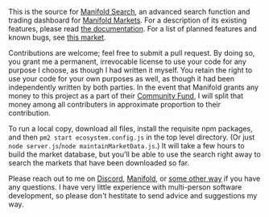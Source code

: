 This is the source for [Manifold Search](https://outsidetheasylum.blog/manifold-search/), an advanced search function and trading dashboard for [Manifold Markets](https://manifold.markets/?r=SXNhYWNLaW5n). For a description of its existing features, please read [the documentation](https://outsidetheasylum.blog/manifold-search/documentation.html). For a list of planned features and known bugs, see [this market](https://manifold.markets/IsaacKing/what-changes-will-i-make-to-my-mani).

Contributions are welcome; feel free to submit a pull request. By doing so, you grant me a permanent, irrevocable license to use your code for any purpose I choose, as though I had written it myself. You retain the right to use your code for your own purposes as well, as though it had been independently written by both parties. In the event that Manifold grants any money to this project as a part of their [Community Fund](https://manifund.org/causes/manifold-community?tab=about), I will split that money among all contributers in approximate proportion to their contribution.

To run a local copy, download all files, install the requisite npm packages, and then `pm2 start ecosystem.config.js` in the top level directory. (Or just `node server.js`/`node maintainMarketData.js`.) It will take a few hours to build the market database, but you'll be able to use the search right away to search the markets that have been downloaded so far.

Please reach out to me on [Discord](https://discordapp.com/users/163751683837526016/), [Manifold](https://manifold.markets/IsaacKing), or [some other way](https://outsidetheasylum.blog/#contact) if you have any questions. I have very little experience with multi-person software development, so please don't hestitate to send advice and suggestions my way.
